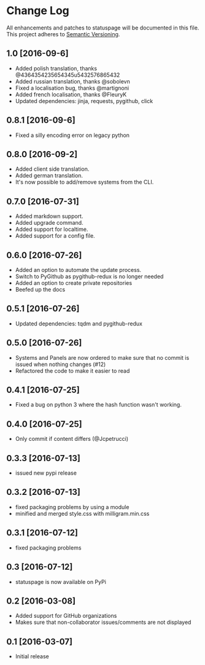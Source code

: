 # Change Log
All enhancements and patches to statuspage will be documented in this file.
This project adheres to [Semantic Versioning](http://semver.org/).

## 1.0 [2016-09-6]
- Added polish translation, thanks @4364354235654345u5432576865432
- Added russian translation, thanks @sobolevn
- Fixed a localisation bug, thanks @martignoni
- Added french localisation, thanks @FleuryK
- Updated dependencies: jinja, requests, pygithub, click

## 0.8.1 [2016-09-6]
- Fixed a silly encoding error on legacy python

## 0.8.0 [2016-09-2]
- Added client side translation.
- Added german translation.
- It's now possible to add/remove systems from the CLI.

## 0.7.0 [2016-07-31]
- Added markdown support.
- Added upgrade command.
- Added support for localtime.
- Added support for a config file.

## 0.6.0 [2016-07-26]
- Added an option to automate the update process.
- Switch to PyGithub as pygithub-redux is no longer needed
- Added an option to create private repositories
- Beefed up the docs

## 0.5.1 [2016-07-26]
- Updated dependencies: tqdm and pygithub-redux

## 0.5.0 [2016-07-26]
- Systems and Panels are now ordered to make sure that no commit is issued when nothing changes (#12)
- Refactored the code to make it easier to read

## 0.4.1 [2016-07-25]
- Fixed a bug on python 3 where the hash function wasn't working.

## 0.4.0 [2016-07-25]
- Only commit if content differs (@Jcpetrucci)

## 0.3.3 [2016-07-13]
- issued new pypi release

## 0.3.2 [2016-07-13]
- fixed packaging problems by using a module
- minified and merged style.css with milligram.min.css

## 0.3.1 [2016-07-12]
- fixed packaging problems

## 0.3 [2016-07-12]
- statuspage is now available on PyPi

## 0.2 [2016-03-08]
- Added support for GitHub organizations
- Makes sure that non-collaborator issues/comments are not displayed

## 0.1 [2016-03-07]
- Initial release
